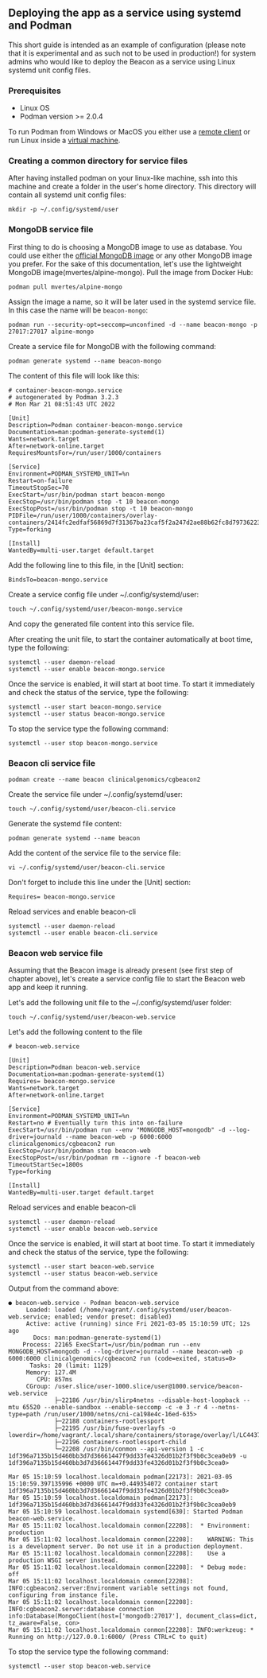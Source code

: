 ## Deploying the app as a service using systemd and Podman

This short guide is intended as an example of configuration (please note that it is experimental and as such not to be used in production!) for system admins who would like to deploy the Beacon as a service using Linux systemd unit config files.

### Prerequisites
- Linux OS
- Podman version >= 2.0.4

To run Podman from Windows or MacOS you either use a [remote client](https://github.com/containers/podman/blob/master/docs/tutorials/mac_win_client.md#podman-remote-clients-for-macos-and-windows) or run Linux inside a [virtual machine](https://github.com/northwestwitch/howtos/blob/master/containers/podman_on_mac.md).

### Creating a common directory for service files
After having installed podman on your linux-like machine, ssh into this machine and create a folder in the user's home directory. This directory will contain all systemd unit config files:
```
mkdir -p ~/.config/systemd/user
```

### MongoDB service file
First thing to do is choosing a MongoDB image to use as database. You could use either the [official MongoDB image](https://hub.docker.com/_/mongo) or any other MongoDB image you prefer. For the sake of this documentation, let's use the lightweight MongoDB image(mvertes/alpine-mongo). Pull the image from Docker Hub:
```
podman pull mvertes/alpine-mongo
```
Assign the image a name, so it will be later used in the systemd service file. In this case the name will be `beacon-mongo`:
```
podman run --security-opt=seccomp=unconfined -d --name beacon-mongo -p 27017:27017 alpine-mongo
```
Create a service file for MongoDB with the following command:
```
podman generate systemd --name beacon-mongo
```
The content of this file will look like this:
```
# container-beacon-mongo.service
# autogenerated by Podman 3.2.3
# Mon Mar 21 08:51:43 UTC 2022

[Unit]
Description=Podman container-beacon-mongo.service
Documentation=man:podman-generate-systemd(1)
Wants=network.target
After=network-online.target
RequiresMountsFor=/run/user/1000/containers

[Service]
Environment=PODMAN_SYSTEMD_UNIT=%n
Restart=on-failure
TimeoutStopSec=70
ExecStart=/usr/bin/podman start beacon-mongo
ExecStop=/usr/bin/podman stop -t 10 beacon-mongo
ExecStopPost=/usr/bin/podman stop -t 10 beacon-mongo
PIDFile=/run/user/1000/containers/overlay-containers/2414fc2edfaf56869d7f31367ba23caf5f2a247d2ae88b62fc8d797362232878/userdata/conmon.pid
Type=forking

[Install]
WantedBy=multi-user.target default.target
```
Add the following line to this file, in the [Unit] section:
```
BindsTo=beacon-mongo.service
```

Create a service config file under ~/.config/systemd/user:
```
touch ~/.config/systemd/user/beacon-mongo.service
```
And copy the generated file content into this service file.

After creating the unit file, to start the container automatically at boot time, type the following:
```
systemctl --user daemon-reload
systemctl --user enable beacon-mongo.service
```
Once the service is enabled, it will start at boot time. To start it immediately and check the status of the service, type the following:
```
systemctl --user start beacon-mongo.service
systemctl --user status beacon-mongo.service
```
To stop the service type the following command:
```
systemctl --user stop beacon-mongo.service
```

### Beacon cli service file
```
podman create --name beacon clinicalgenomics/cgbeacon2
```
Create the service file under ~/.config/systemd/user:
```
touch ~/.config/systemd/user/beacon-cli.service
```
Generate the systemd file content:
```
podman generate systemd --name beacon
```
Add the content of the service file to the service file:
```
vi ~/.config/systemd/user/beacon-cli.service
```
Don't forget to include this line under the [Unit] section:
```
Requires= beacon-mongo.service
```
Reload services and enable beacon-cli
```
systemctl --user daemon-reload
systemctl --user enable beacon-cli.service
```


### Beacon web service file
Assuming that the Beacon image is already present (see first step of chapter above), let's create a service config file to start the Beacon web app and keep it running.

Let's add the following unit file to the ~/.config/systemd/user folder:
```
touch ~/.config/systemd/user/beacon-web.service
```
Let's add the following content to the file
```
# beacon-web.service

[Unit]
Description=Podman beacon-web.service
Documentation=man:podman-generate-systemd(1)
Requires= beacon-mongo.service
Wants=network.target
After=network-online.target

[Service]
Environment=PODMAN_SYSTEMD_UNIT=%n
Restart=no # Eventually turn this into on-failure
ExecStart=/usr/bin/podman run --env "MONGODB_HOST=mongodb" -d --log-driver=journald --name beacon-web -p 6000:6000 clinicalgenomics/cgbeacon2 run
ExecStop=/usr/bin/podman stop beacon-web
ExecStopPost=/usr/bin/podman rm --ignore -f beacon-web
TimeoutStartSec=1800s
Type=forking

[Install]
WantedBy=multi-user.target default.target
```
Reload services and enable beacon-cli
```
systemctl --user daemon-reload
systemctl --user enable beacon-web.service
```
Once the service is enabled, it will start at boot time. To start it immediately and check the status of the service, type the following:
```
systemctl --user start beacon-web.service
systemctl --user status beacon-web.service
```

Output from the command above:
```
● beacon-web.service - Podman beacon-web.service
     Loaded: loaded (/home/vagrant/.config/systemd/user/beacon-web.service; enabled; vendor preset: disabled)
     Active: active (running) since Fri 2021-03-05 15:10:59 UTC; 12s ago
       Docs: man:podman-generate-systemd(1)
    Process: 22165 ExecStart=/usr/bin/podman run --env MONGODB_HOST=mongodb -d --log-driver=journald --name beacon-web -p 6000:6000 clinicalgenomics/cgbeacon2 run (code=exited, status=0>
      Tasks: 20 (limit: 1129)
     Memory: 127.4M
        CPU: 857ms
     CGroup: /user.slice/user-1000.slice/user@1000.service/beacon-web.service
             ├─22186 /usr/bin/slirp4netns --disable-host-loopback --mtu 65520 --enable-sandbox --enable-seccomp -c -e 3 -r 4 --netns-type=path /run/user/1000/netns/cni-ca198e4c-16ed-635>
             ├─22188 containers-rootlessport
             ├─22195 /usr/bin/fuse-overlayfs -o lowerdir=/home/vagrant/.local/share/containers/storage/overlay/l/LC4437NCV6N2LAK2TH5GB4CHUO:/home/vagrant/.local/share/containers/storage>
             ├─22196 containers-rootlessport-child
             └─22208 /usr/bin/conmon --api-version 1 -c 1df396a7135b15d460bb3d7d36661447f9dd33fe4326d01b2f3f9b0c3cea0eb9 -u 1df396a7135b15d460bb3d7d36661447f9dd33fe4326d01b2f3f9b0c3cea0>

Mar 05 15:10:59 localhost.localdomain podman[22173]: 2021-03-05 15:10:59.397135996 +0000 UTC m=+0.449354072 container start 1df396a7135b15d460bb3d7d36661447f9dd33fe4326d01b2f3f9b0c3cea0>
Mar 05 15:10:59 localhost.localdomain podman[22173]: 1df396a7135b15d460bb3d7d36661447f9dd33fe4326d01b2f3f9b0c3cea0eb9
Mar 05 15:10:59 localhost.localdomain systemd[630]: Started Podman beacon-web.service.
Mar 05 15:11:02 localhost.localdomain conmon[22208]:  * Environment: production
Mar 05 15:11:02 localhost.localdomain conmon[22208]:    WARNING: This is a development server. Do not use it in a production deployment.
Mar 05 15:11:02 localhost.localdomain conmon[22208]:    Use a production WSGI server instead.
Mar 05 15:11:02 localhost.localdomain conmon[22208]:  * Debug mode: off
Mar 05 15:11:02 localhost.localdomain conmon[22208]: INFO:cgbeacon2.server:Environment variable settings not found, configuring from instance file.
Mar 05 15:11:02 localhost.localdomain conmon[22208]: INFO:cgbeacon2.server:database connection info:Database(MongoClient(host=['mongodb:27017'], document_class=dict, tz_aware=False, con>
Mar 05 15:11:02 localhost.localdomain conmon[22208]: INFO:werkzeug: * Running on http://127.0.0.1:6000/ (Press CTRL+C to quit)
```

To stop the service type the following command:
```
systemctl --user stop beacon-web.service
```
